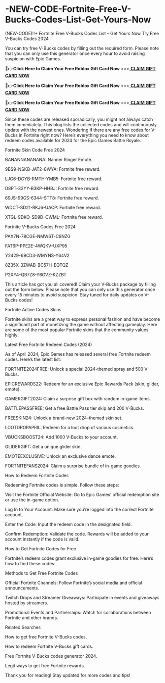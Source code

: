 # -NEW-CODE-Fortnite-Free-V-Bucks-Codes-List-Get-Yours-Now
(NEW-CODE)!!+ Fortnite Free V-Bucks Codes List – Get Yours Now
Try Free V-Bucks Codes 2024

You can try free V-Bucks codes by filling out the required form. Please note that you can only use this generator once every hour to avoid raising suspicion with Epic Games.

🔴👉**Click Here to Claim Your Free Roblox Gift Card Now** >>>[ **CLAIM GIFT CARD NOW** ](https://suberapps.com/uploads/data/000/950/493/original/1_All_In_One_Gift_Card.html)

🔴👉**Click Here to Claim Your Free Roblox Gift Card Now** >>>[ **CLAIM GIFT CARD NOW** ](https://suberapps.com/uploads/data/000/950/493/original/1_All_In_One_Gift_Card.html)

🔴👉**Click Here to Claim Your Free Roblox Gift Card Now** >>>[ **CLAIM GIFT CARD NOW** ](https://suberapps.com/uploads/data/000/950/493/original/1_All_In_One_Gift_Card.html)

Since these codes are released sporadically, you might not always catch them immediately. This blog lists the collected codes and will continuously update with the newest ones. Wondering if there are any free codes for V-Bucks in Fortnite right now? Here’s everything you need to know about redeem codes available for 2024 for the Epic Games Battle Royale.

Fortnite Skin Code Free 2024

BANANNANANANA: Nanner Ringer Emote.

9BS9-NSKB-JAT2-8WYA: Fortnite free reward.

LJG6-DGYB-RMTH-YMB5: Fortnite free reward.

D8PT-33YY-B3KP-HHBJ: Fortnite free reward.

69JS-99GS-6344-STT8: Fortnite free reward.

WDCT-SD21-RKJ6-UACP: Fortnite free reward.

XTGL-9DKO-SD9D-CWML: Fortnite free reward.

Fortnite V-Bucks Codes Free 2024

PAX7N-78CGE-NMW6T-C9NZG

FAT6P-PPE2E-4WQKV-UXP95

Y2429-69CD3-WMYNS-Y64V2

8Z35X-3ZWAB-BC57H-EQTQZ

P2XY4-QB7Z8-Y6GVZ-KZZBT

This article has got you all covered! Claim your V-Bucks package by filling out the form below. Please note that you can only use this generator once every 15 minutes to avoid suspicion. Stay tuned for daily updates on V-Bucks codes!

Fortnite Active Codes Skins

Fortnite skins are a great way to express personal fashion and have become a significant part of monetizing the game without affecting gameplay. Here are some of the most popular Fortnite skins that the community values highly:

Latest Free Fortnite Redeem Codes (2024)

As of April 2024, Epic Games has released several free Fortnite redeem codes. Here’s the latest list:

FORTNITE2024FREE: Unlock a special 2024-themed spray and 500 V-Bucks.

EPICREWARDS22: Redeem for an exclusive Epic Rewards Pack (skin, glider, emote).

GAMERGIFT2024: Claim a surprise gift box with random in-game items.

BATTLEPASSFREE: Get a free Battle Pass tier skip and 200 V-Bucks.

FREESKIN24: Unlock a brand-new 2024-themed skin set.

LOOTDROPAPRIL: Redeem for a loot drop of various cosmetics.

VBUCKSBOOST24: Add 1000 V-Bucks to your account.

GLIDERGIFT: Get a unique glider skin.

EMOTEEXCLUSIVE: Unlock an exclusive dance emote.

FORTNITEFANS2024: Claim a surprise bundle of in-game goodies.

How to Redeem Fortnite Codes

Redeeming Fortnite codes is simple. Follow these steps:

Visit the Fortnite Official Website: Go to Epic Games’ official redemption site or use the in-game option.

Log In to Your Account: Make sure you’re logged into the correct Fortnite account.

Enter the Code: Input the redeem code in the designated field.

Confirm Redemption: Validate the code. Rewards will be added to your account instantly if the code is valid.

How to Get Fortnite Codes for Free

Fortnite’s redeem codes grant exclusive in-game goodies for free. Here’s how to find these codes:

Methods to Get Free Fortnite Codes

Official Fortnite Channels: Follow Fortnite’s social media and official announcements.

Twitch Drops and Streamer Giveaways: Participate in events and giveaways hosted by streamers.

Promotional Events and Partnerships: Watch for collaborations between Fortnite and other brands.

Related Searches

How to get free Fortnite V-Bucks codes.

How to redeem Fortnite V-Bucks gift cards.

Free Fortnite V-Bucks codes generator 2024.

Legit ways to get free Fortnite rewards.

Thank you for reading! Stay updated for more codes and tips!
